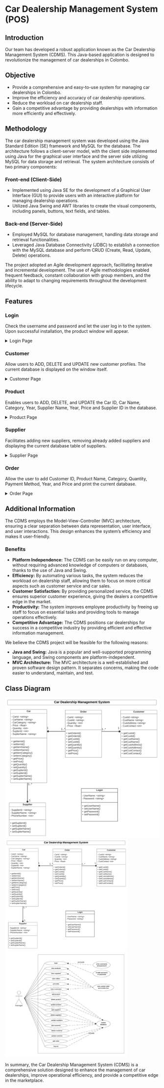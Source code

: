 # Car Dealership Management System (POS)

## Introduction
Our team has developed a robust application known as the Car Dealership Management System (CDMS). This Java-based application is designed to revolutionize the management of car dealerships in Colombo.


## Objective
- Provide a comprehensive and easy-to-use system for managing car dealerships in Colombo.
- Improve the efficiency and accuracy of car dealership operations.
- Reduce the workload on car dealership staff.
- Gain a competitive advantage by providing dealerships with information more efficiently and effectively.

## Methodology
The car dealership management system was developed using the Java Standard Edition (SE) framework and MySQL for the database. The architecture follows a client-server model, with the client side implemented using Java for the graphical user interface and the server side utilizing MySQL for data storage and retrieval. The system architecture consists of two primary components:

### Front-end (Client-Side)
- Implemented using Java SE for the development of a Graphical User Interface (GUI) to provide users with an interactive platform for managing dealership operations.
- Utilized Java Swing and AWT libraries to create the visual components, including panels, buttons, text fields, and tables.

### Back-end (Server-Side)
- Employed MySQL for database management, handling data storage and retrieval functionalities.
- Leveraged Java Database Connectivity (JDBC) to establish a connection with the MySQL database and perform CRUD (Create, Read, Update, Delete) operations.
  
The project adopted an Agile development approach, facilitating iterative and incremental development. The use of Agile methodologies enabled frequent feedback, constant collaboration with group members, and the ability to adapt to changing requirements throughout the development lifecycle.


## Features

### Login
Check the username and password and let the user log in to the system. Upon successful installation, the product window will appear.

<details>
<summary>Login Page</summary>
<img src="screenshots/Log_in.png" alt = "Login Page" width ="300"/>
</details>

### Customer
Allow users to ADD, DELETE and UPDATE new customer profiles. The current database is displayed on the window itself.
<details>
<summary>Customer Page</summary>
<img src="screenshots/Customer.png" alt = "Customer Page" width ="500"/>
</details>

### Product 
Enables users to ADD, DELETE, and UPDATE the Car ID, Car Name, Category, Year, Supplier Name, Year, Price and Supplier ID in the database.
<details>
<summary>Product Page</summary>
<img src="screenshots/Product.png" alt = "Product Page" width ="500"/>
</details>

### Supplier
Facilitates adding new suppliers, removing already added suppliers and displaying the current database table of suppliers.
<details>
<summary>Supplier Page</summary>
<img src="screenshots/Supplier.png" alt = "Supplier Page" width ="500"/>
</details>

### Order
Allow the user to add Customer ID, Product Name, Category, Quantity, Payment Method, Year, and Price and print the current database.
<details>
<summary>Order Page</summary>
<img src="screenshots/Order.png" alt = "Order Page" width ="500"/>
</details>



## Additional Information

The CDMS employs the Model-View-Controller (MVC) architecture, ensuring a clear separation between data representation, user interface, and user interactions. This design enhances the system’s efficiency and makes it user-friendly.

### Benefits

- **Platform Independence:** The CDMS can be easily run on any computer, without requiring advanced knowledge of computers or databases, thanks to the use of Java and Swing.
- **Efficiency:** By automating various tasks, the system reduces the workload on dealership staff, allowing them to focus on more critical aspects such as customer service and car sales.
- **Customer Satisfaction:** By providing personalized service, the CDMS ensures superior customer experience, giving the dealers a competitive edge in the market.
- **Productivity:** The system improves employee productivity by freeing up staff to focus on essential tasks and providing tools to manage operations effectively.
- **Competitive Advantage:** The CDMS positions car dealerships for success in a competitive industry by providing efficient and effective information management.

We believe the CDMS project will be feasible for the following reasons:

- **Java and Swing:** Java is a popular and well-supported programming language, and Swing components are platform-independent.
- **MVC Architecture:** The MVC architecture is a well-established and proven software design pattern. It separates concerns, making the code easier to understand, maintain, and test.

## Class Diagram

![Class Diagram](screenshots/Class_Diagram.png)
<img src="screenshots/Class_Diagram.png" alt="Class Diagram" width="400"/>
<img src="screenshots/Use_Case_Diagram.png" alt="Use Case Diagram" width="400"/>




In summary, the Car Dealership Management System (CDMS) is a comprehensive solution designed to enhance the management of car dealerships, improve operational efficiency, and provide a competitive edge in the marketplace.
